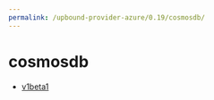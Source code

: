 ```yaml
---
permalink: /upbound-provider-azure/0.19/cosmosdb/
---
```


# cosmosdb



* [v1beta1](v1beta1/index.md)